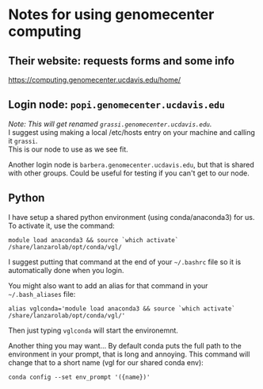 # Notes for using genomecenter computing #

## Their website: requests forms and some info
https://computing.genomecenter.ucdavis.edu/home/


## Login node: `popi.genomecenter.ucdavis.edu`
*Note: This will get renamed `grassi.genomecenter.ucdavis.edu`.*  
I suggest using making a local /etc/hosts entry on your machine and calling it `grassi`.  
This is our node to use as we see fit.  

Another login node is `barbera.genomecenter.ucdavis.edu`, but that is shared with other groups.
Could be useful for testing if you can't get to our node.


## Python ##
I have setup a shared python environment (using conda/anaconda3) for us.  
To activate it, use the command:
```
module load anaconda3 && source `which activate` /share/lanzarolab/opt/conda/vgl/
```
I suggest putting that command at the end of your `~/.bashrc` file so it is automatically done when you login.


You might also want to add an alias for that command in your `~/.bash_aliases` file:
```
alias vglconda='module load anaconda3 && source `which activate` /share/lanzarolab/opt/conda/vgl/'
```
Then just typing `vglconda` will start the environemnt.


Another thing you may want...
By default conda puts the full path to the environment in your prompt, that is long and annoying.
This command will change that to a short name (vgl for our shared conda env):
```
conda config --set env_prompt '({name})'
```


